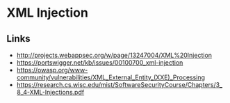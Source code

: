# XML Injection

## Links
- http://projects.webappsec.org/w/page/13247004/XML%20Injection
- https://portswigger.net/kb/issues/00100700_xml-injection
- https://owasp.org/www-community/vulnerabilities/XML_External_Entity_(XXE)_Processing
- https://research.cs.wisc.edu/mist/SoftwareSecurityCourse/Chapters/3_8_4-XML-Injections.pdf
